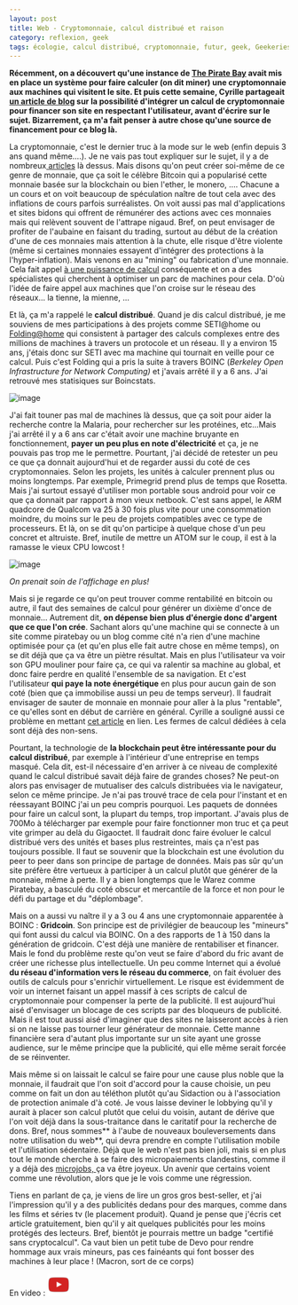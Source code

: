 ```yaml
---
layout: post
title: Web - Cryptomonnaie, calcul distribué et raison
category: reflexion, geek
tags: écologie, calcul distribué, cryptomonnaie, futur, geek, Geekeries, internet, Réflexion, web
---
```

**Récemment, on a découvert qu'une instance de <a href="http://www.journaldugeek.com/2017/09/19/the-pirate-bay-minage-crypto-monnaie/">The Pirate Bay</a> avait mis en place un système pour faire calculer (on dit miner) une cryptomonnaie aux machines qui visitent le site. Et puis cette semaine, Cyrille partageait <a href="https://yeuxdelibad.net/Blog/?d=2017/10/04/08/47/21-generer-de-la-cryptomonaie-en-respectant-les-visiteurs">un article de blog</a> sur la possibilité d'intégrer un calcul de cryptomonnaie pour financer son site en respectant l'utilisateur, avant d'écrire sur le sujet. Bizarrement, ça m'a fait penser à autre chose qu'une source de financement pour ce blog là.**

La cryptomonnaie, c'est le dernier truc à la mode sur le web (enfin depuis 3 ans quand même....). Je ne vais pas tout expliquer sur le sujet, il y a de nombreux<a href="https://fr.wikipedia.org/wiki/Crypto-monnaie"> articles</a> là dessus. Mais disons qu'on peut créer soi-même de ce genre de monnaie, que ça soit le célèbre Bitcoin qui a popularisé cette monnaie basée sur la blockchain ou bien l'ether, le monero, .... Chacune a un cours et on voit beaucoup de spéculation naître de tout cela avec des inflations de cours parfois surréalistes. On voit aussi pas mal d'applications et sites bidons qui offrent de rémunérer des actions avec ces monnaies mais qui relèvent souvent de l'attrape nigaud. Bref, on peut envisager de profiter de l'aubaine en faisant du trading, surtout au début de la création d'une de ces monnaies mais attention à la chute, elle risque d'être violente (même si certaines monnaies essayent d'intégrer des protections à la l'hyper-inflation). Mais venons en au "mining" ou fabrication d'une monnaie. Cela fait appel <a href="http://www.bitcoincours.com/2014/04/miner-des-bitcoins-rentable.html#more">à une puissance de calcul</a> conséquente et on a des spécialistes qui cherchent à optimiser un parc de machines pour cela. D'où l'idée de faire appel aux machines que l'on croise sur le réseau des réseaux... la tienne, la mienne, ...

Et là, ça m'a rappelé le **calcul distribué**. Quand je dis calcul distribué, je me souviens de mes participations à des projets comme SETI@home ou <a href="http://folding.stanford.edu">Folding@home</a> qui consistent à partager des calculs complexes entre des millions de machines à travers un protocole et un réseau. Il y a environ 15 ans, j'étais donc sur SETI avec ma machine qui tournait en veille pour ce calcul. Puis c'est Folding qui a pris la suite à travers BOINC (<i>Berkeley Open Infrastructure for Network Computing) </i>et j'avais arrêté il y a 6 ans. J'ai retrouvé mes statisiques sur Boincstats.

![image](https://filedn.eu/llqi9IBxlYouGRXYG2xlROb/img/2011/boincstats.png)

J'ai fait touner pas mal de machines là dessus, que ça soit pour aider la recherche contre la Malaria, pour rechercher sur les protéines, etc...Mais j'ai arrêté il y a 6 ans car c'était avoir une machine bruyante en fonctionnement, **payer un peu plus en note d'électricité** et ça, je ne pouvais pas trop me le permettre. Pourtant, j'ai décidé de retester un peu ce que ça donnait aujourd'hui et de regarder aussi du coté de ces cryptomonnaies. Selon les projets, les unités à calculer prennent plus ou moins longtemps. Par exemple, Primegrid prend plus de temps que Rosetta. Mais j'ai surtout essayé d'utiliser mon portable sous android pour voir ce que ça donnait par rapport à mon vieux netbook. C'est sans appel, le ARM quadcore de Qualcom va 25 à 30 fois plus vite pour une consommation moindre, du moins sur le peu de projets compatibles avec ce type de processeurs. Et là, on se dit qu'on participe à quelque chose d'un peu concret et altruiste. Bref, inutile de mettre un ATOM sur le coup, il est à la ramasse le vieux CPU lowcost !

![image](https://upload.wikimedia.org/wikipedia/commons/7/70/Setiathomeversion4point45.png)

*On prenait soin de l'affichage en plus!*

Mais si je regarde ce qu'on peut trouver comme rentabilité en bitcoin ou autre, il faut des semaines de calcul pour générer un dixième d'once de monnaie... Autrement dit, **on dépense bien plus d'énergie donc d'argent que ce que l'on crée**. Sachant alors qu'une machine qui se connecte à un site comme piratebay ou un blog comme cité n'a rien d'une machine optimisée pour ça (et qu'en plus elle fait autre chose en même temps), on se dit déjà que ça va être un piètre résultat. Mais en plus l'utilisateur va voir son GPU mouliner pour faire ça, ce qui va ralentir sa machine au global, et donc faire perdre en qualité l'ensemble de sa navigation. Et c'est l'utilisateur **qui paye la note énergétique** en plus pour aucun gain de son coté (bien que ça immobilise aussi un peu de temps serveur). Il faudrait envisager de sauter de monnaie en monnaie pour aller à la plus "rentable", ce qu'elles sont en début de carrière en général. Cyrille a souligné aussi ce problème en mettant <a href="https://theconversation.com/le-bitcoin-et-la-blockchain-des-gouffres-energetiques-62335">cet article</a> en lien. Les fermes de calcul dédiées à cela sont déjà des non-sens.

Pourtant, la technologie de **la blockchain peut être intéressante pour du calcul distribué**, par exemple à l'intérieur d'une entreprise en temps masqué. Cela dit, est-il nécessaire d'en arriver à ce niveau de complexité quand le calcul distribué savait déjà faire de grandes choses? Ne peut-on alors pas envisager de mutualiser des calculs distribuées via le navigateur, selon ce même principe. Je n'ai pas trouvé trace de cela pour l'instant et en réessayant BOINC j'ai un peu compris pourquoi. Les paquets de données pour faire un calcul sont, la plupart du temps, trop important. J'avais plus de 700Mo à télécharger par exemple pour faire fonctionner mon truc et ça peut vite grimper au delà du Gigaoctet. Il faudrait donc faire évoluer le calcul distribué vers des unités et bases plus restreintes, mais ça n'est pas toujours possible. Il faut se souvenir que la blockchain est une évolution du peer to peer dans son principe de partage de données. Mais pas sûr qu'un site préfère être vertueux à participer à un calcul plutôt que générer de la monnaie, même à perte. Il y a bien longtemps que le Warez comme Piratebay, a basculé du coté obscur et mercantile de la force et non pour le défi du partage et du "déplombage".

Mais on a aussi vu naître il y a 3 ou 4 ans une cryptomonnaie apparentée à BOINC : **Gridcoin**. Son principe est de privilégier de beaucoup les "mineurs" qui font aussi du calcul via BOINC. On a des rapports de 1 à 150 dans la génération de gridcoin. C'est déjà une manière de rentabiliser et financer. Mais le fond du problème reste qu'on veut se faire d'abord du fric avant de créer une richesse plus intellectuelle. Un peu comme Internet qui a évolué **du réseau d'information vers le réseau du commerce**, on fait évoluer des outils de calculs pour s'enrichir virtuellement. Le risque est évidemment de voir un internet faisant un appel massif à ces scripts de calcul de cryptomonnaie pour compenser la perte de la publicité. Il est aujourd'hui aisé d'envisager un blocage de ces scripts par des bloqueurs de publicité. Mais il est tout aussi aisé d'imaginer que des sites ne laisseront accès à rien si on ne laisse pas tourner leur générateur de monnaie. Cette manne financière sera d'autant plus importante sur un site ayant une grosse audience, sur le même principe que la publicité, qui elle même serait forcée de se réinventer.

Mais même si on laissait le calcul se faire pour une cause plus noble que la monnaie, il faudrait que l'on soit d'accord pour la cause choisie, un peu comme on fait un don au téléthon plutôt qu'au Sidaction ou à l'association de protection animale d'à coté. Je vous laisse deviner le lobbying qu'il y aurait à placer son calcul plutôt que celui du voisin, autant de dérive que l'on voit déjà dans la sous-traitance dans le caritatif pour la recherche de dons. Bref, nous sommes** à l'aube de nouveaux bouleversements dans notre utilisation du web**, qui devra prendre en compte l'utilisation mobile et l'utilisation sédentaire. Déjà que le web n'est pas bien joli, mais si en plus tout le monde cherche à se faire des micropaiements clandestins, comme il y a déjà des <a href="https://www.challenges.fr/economie/ces-plateformes-internet-qui-valorisent-les-micro-tache-et-permettent-des-complements-de-revenus_504451">microjobs, </a>ça va être joyeux. Un avenir que certains voient comme une révolution, alors que je le vois comme une régression.

Tiens en parlant de ça, je viens de lire un gros gros best-seller, et j'ai l'impression qu'il y a des publicités dedans pour des marques, comme dans les films et séries tv (le placement produit). Quand je pense que j'écris cet article gratuitement, bien qu'il y ait quelques publicités pour les moins protégés des lecteurs. Bref, bientôt je pourrais mettre un badge "certifié sans cryptocalcul". Ca vaut bien un petit tube de Devo pour rendre hommage aux vrais mineurs, pas ces fainéants qui font bosser des machines à leur place ! (Macron, sort de ce corps)

En video : [![video](/images/youtube.png)](https://www.youtube.com/watch?v=EAzAucMOE0s)

 

 
